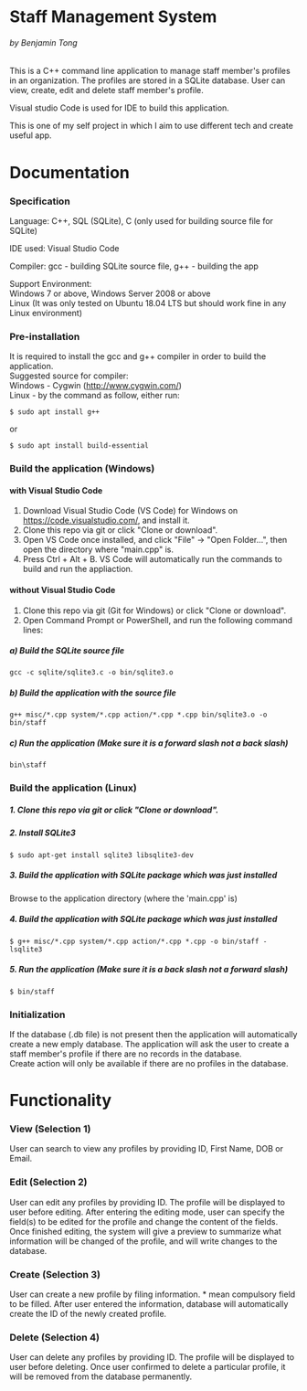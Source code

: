 # Staff Management System
###### by Benjamin Tong

This is a C++ command line application to manage staff member's profiles in an organization. The profiles are stored in a SQLite database. User can view, create, edit and delete staff member's profile.

Visual studio Code is used for IDE to build this application.

This is one of my self project in which I aim to use different tech and create useful app.

# Documentation
### Specification

Language: C++, SQL (SQLite), C (only used for building source file for SQLite)

IDE used: Visual Studio Code

Compiler: gcc - building SQLite source file, g++ - building the app

Support Environment: <br />
Windows 7 or above, Windows Server 2008 or above <br />
Linux (It was only tested on Ubuntu 18.04 LTS but should work fine in any Linux environment)

### Pre-installation
It is required to install the gcc and g++ compiler in order to build the application. <br />
Suggested source for compiler: <br />
Windows - Cygwin (http://www.cygwin.com/) <br />
Linux - by the command as follow, either run: <br />
```
$ sudo apt install g++
```
or
```
$ sudo apt install build-essential
```

### Build the application (Windows)
#### with Visual Studio Code
1. Download Visual Studio Code (VS Code) for Windows on https://code.visualstudio.com/, and install it.
2. Clone this repo via git or click "Clone or download".
3. Open VS Code once installed, and click "File" -> "Open Folder...", then open the directory where "main.cpp" is.
4. Press Ctrl + Alt + B. VS Code will automatically run the commands to build and run the appliaction.

#### without Visual Studio Code
1. Clone this repo via git (Git for Windows) or click "Clone or download".
2. Open Command Prompt or PowerShell, and run the following command lines:

##### a) Build the SQLite source file
```
gcc -c sqlite/sqlite3.c -o bin/sqlite3.o
```
##### b) Build the application with the source file
```
g++ misc/*.cpp system/*.cpp action/*.cpp *.cpp bin/sqlite3.o -o bin/staff
```
##### c) Run the application (Make sure it is a <b>forward</b> slash not a <b>back</b> slash)
```
bin\staff
```

### Build the application (Linux)
##### 1. Clone this repo via git or click "Clone or download".

##### 2. Install SQLite3
```
$ sudo apt-get install sqlite3 libsqlite3-dev 
```

##### 3. Build the application with SQLite package which was just installed
Browse to the application directory (where the 'main.cpp' is)
##### 4. Build the application with SQLite package which was just installed
```
$ g++ misc/*.cpp system/*.cpp action/*.cpp *.cpp -o bin/staff -lsqlite3
```
##### 5. Run the application (Make sure it is a <b>back</b> slash not a <b>forward</b> slash)
```
$ bin/staff
```

### Initialization
If the database (.db file) is not present then the application will automatically create a new emply database. The application will ask the user to create a staff member's profile if there are no records in the database.
<br />
Create action will only be available if there are no profiles in the database.
<br />

# Functionality
### View (Selection 1)
User can search to view any profiles by providing ID, First Name, DOB or Email.

### Edit (Selection 2)

User can edit any profiles by providing ID. The profile will be displayed to user before editing.
After entering the editing mode, user can specify the field(s) to be edited for the profile and change the content of the fields.
Once finished editing, the system will give a preview to summarize what information will be changed of the profile, and will write changes to the database.

### Create (Selection 3)
User can create a new profile by filing information. * mean compulsory field to be filled.
After user entered the information, database will automatically create the ID of the newly created profile.

### Delete (Selection 4)
User can delete any profiles by providing ID. The profile will be displayed to user before deleting.
Once user confirmed to delete a particular profile, it will be removed from the database permanently.
